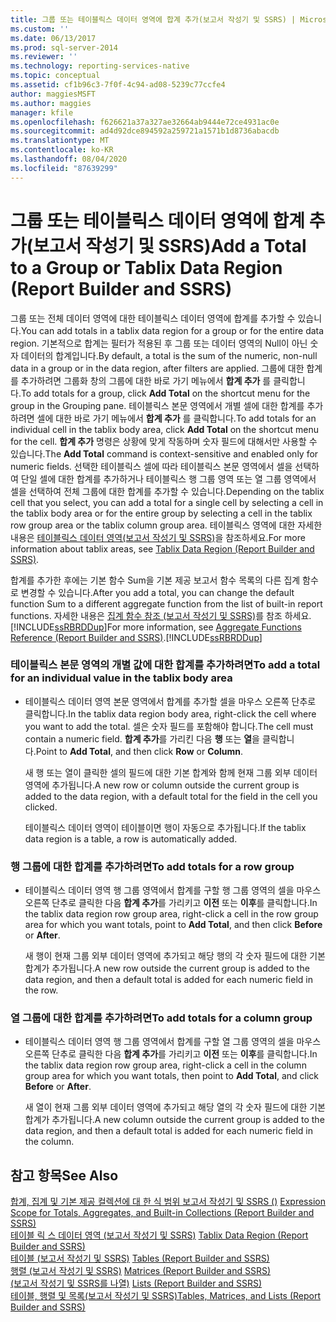 ```yaml
---
title: 그룹 또는 테이블릭스 데이터 영역에 합계 추가(보고서 작성기 및 SSRS) | Microsoft Docs
ms.custom: ''
ms.date: 06/13/2017
ms.prod: sql-server-2014
ms.reviewer: ''
ms.technology: reporting-services-native
ms.topic: conceptual
ms.assetid: cf1b96c3-7f0f-4c94-ad08-5239c77ccfe4
author: maggiesMSFT
ms.author: maggies
manager: kfile
ms.openlocfilehash: f626621a37a327ae32664ab9444e72ce4931ac0e
ms.sourcegitcommit: ad4d92dce894592a259721a1571b1d8736abacdb
ms.translationtype: MT
ms.contentlocale: ko-KR
ms.lasthandoff: 08/04/2020
ms.locfileid: "87639299"
---
```

# <a name="add-a-total-to-a-group-or-tablix-data-region-report-builder-and-ssrs"></a><span data-ttu-id="2c55e-102">그룹 또는 테이블릭스 데이터 영역에 합계 추가(보고서 작성기 및 SSRS)</span><span class="sxs-lookup"><span data-stu-id="2c55e-102">Add a Total to a Group or Tablix Data Region (Report Builder and SSRS)</span></span>
  <span data-ttu-id="2c55e-103">그룹 또는 전체 데이터 영역에 대한 테이블릭스 데이터 영역에 합계를 추가할 수 있습니다.</span><span class="sxs-lookup"><span data-stu-id="2c55e-103">You can add totals in a tablix data region for a group or for the entire data region.</span></span> <span data-ttu-id="2c55e-104">기본적으로 합계는 필터가 적용된 후 그룹 또는 데이터 영역의 Null이 아닌 숫자 데이터의 합계입니다.</span><span class="sxs-lookup"><span data-stu-id="2c55e-104">By default, a total is the sum of the numeric, non-null data in a group or in the data region, after filters are applied.</span></span> <span data-ttu-id="2c55e-105">그룹에 대한 합계를 추가하려면 그룹화 창의 그룹에 대한 바로 가기 메뉴에서 **합계 추가** 를 클릭합니다.</span><span class="sxs-lookup"><span data-stu-id="2c55e-105">To add totals for a group, click **Add Total** on the shortcut menu for the group in the Grouping pane.</span></span> <span data-ttu-id="2c55e-106">테이블릭스 본문 영역에서 개별 셀에 대한 합계를 추가하려면 셀에 대한 바로 가기 메뉴에서 **합계 추가** 를 클릭합니다.</span><span class="sxs-lookup"><span data-stu-id="2c55e-106">To add totals for an individual cell in the tablix body area, click **Add Total** on the shortcut menu for the cell.</span></span> <span data-ttu-id="2c55e-107">**합계 추가** 명령은 상황에 맞게 작동하며 숫자 필드에 대해서만 사용할 수 있습니다.</span><span class="sxs-lookup"><span data-stu-id="2c55e-107">The **Add Total** command is context-sensitive and enabled only for numeric fields.</span></span> <span data-ttu-id="2c55e-108">선택한 테이블릭스 셀에 따라 테이블릭스 본문 영역에서 셀을 선택하여 단일 셀에 대한 합계를 추가하거나 테이블릭스 행 그룹 영역 또는 열 그룹 영역에서 셀을 선택하여 전체 그룹에 대한 합계를 추가할 수 있습니다.</span><span class="sxs-lookup"><span data-stu-id="2c55e-108">Depending on the tablix cell that you select, you can add a total for a single cell by selecting a cell in the tablix body area or for the entire group by selecting a cell in the tablix row group area or the tablix column group area.</span></span> <span data-ttu-id="2c55e-109">테이블릭스 영역에 대한 자세한 내용은 [테이블릭스 데이터 영역&#40;보고서 작성기 및 SSRS&#41;](../tablix-data-region-report-builder-and-ssrs.md)을 참조하세요.</span><span class="sxs-lookup"><span data-stu-id="2c55e-109">For more information about tablix areas, see [Tablix Data Region &#40;Report Builder and SSRS&#41;](../tablix-data-region-report-builder-and-ssrs.md).</span></span>  
  
 <span data-ttu-id="2c55e-110">합계를 추가한 후에는 기본 함수 Sum을 기본 제공 보고서 함수 목록의 다른 집계 함수로 변경할 수 있습니다.</span><span class="sxs-lookup"><span data-stu-id="2c55e-110">After you add a total, you can change the default function Sum to a different aggregate function from the list of built-in report functions.</span></span> <span data-ttu-id="2c55e-111">자세한 내용은 [집계 함수 참조 &#40;보고서 작성기 및 SSRS&#41;](report-builder-functions-aggregate-functions-reference.md)를 참조 하세요.[!INCLUDE[ssRBRDDup](../../includes/ssrbrddup-md.md)]</span><span class="sxs-lookup"><span data-stu-id="2c55e-111">For more information, see [Aggregate Functions Reference &#40;Report Builder and SSRS&#41;](report-builder-functions-aggregate-functions-reference.md).[!INCLUDE[ssRBRDDup](../../includes/ssrbrddup-md.md)]</span></span>  
  
### <a name="to-add-a-total-for-an-individual-value-in-the-tablix-body-area"></a><span data-ttu-id="2c55e-112">테이블릭스 본문 영역의 개별 값에 대한 합계를 추가하려면</span><span class="sxs-lookup"><span data-stu-id="2c55e-112">To add a total for an individual value in the tablix body area</span></span>  
  
-   <span data-ttu-id="2c55e-113">테이블릭스 데이터 영역 본문 영역에서 합계를 추가할 셀을 마우스 오른쪽 단추로 클릭합니다.</span><span class="sxs-lookup"><span data-stu-id="2c55e-113">In the tablix data region body area, right-click the cell where you want to add the total.</span></span> <span data-ttu-id="2c55e-114">셀은 숫자 필드를 포함해야 합니다.</span><span class="sxs-lookup"><span data-stu-id="2c55e-114">The cell must contain a numeric field.</span></span> <span data-ttu-id="2c55e-115">**합계 추가**를 가리킨 다음 **행** 또는 **열**을 클릭합니다.</span><span class="sxs-lookup"><span data-stu-id="2c55e-115">Point to **Add Total**, and then click **Row** or **Column**.</span></span>  
  
     <span data-ttu-id="2c55e-116">새 행 또는 열이 클릭한 셀의 필드에 대한 기본 합계와 함께 현재 그룹 외부 데이터 영역에 추가됩니다.</span><span class="sxs-lookup"><span data-stu-id="2c55e-116">A new row or column outside the current group is added to the data region, with a default total for the field in the cell you clicked.</span></span>  
  
     <span data-ttu-id="2c55e-117">테이블릭스 데이터 영역이 테이블이면 행이 자동으로 추가됩니다.</span><span class="sxs-lookup"><span data-stu-id="2c55e-117">If the tablix data region is a table, a row is automatically added.</span></span>  
  
### <a name="to-add-totals-for-a-row-group"></a><span data-ttu-id="2c55e-118">행 그룹에 대한 합계를 추가하려면</span><span class="sxs-lookup"><span data-stu-id="2c55e-118">To add totals for a row group</span></span>  
  
-   <span data-ttu-id="2c55e-119">테이블릭스 데이터 영역 행 그룹 영역에서 합계를 구할 행 그룹 영역의 셀을 마우스 오른쪽 단추로 클릭한 다음 **합계 추가**를 가리키고 **이전** 또는 **이후**를 클릭합니다.</span><span class="sxs-lookup"><span data-stu-id="2c55e-119">In the tablix data region row group area, right-click a cell in the row group area for which you want totals, point to **Add Total**, and then click **Before** or **After**.</span></span>  
  
     <span data-ttu-id="2c55e-120">새 행이 현재 그룹 외부 데이터 영역에 추가되고 해당 행의 각 숫자 필드에 대한 기본 합계가 추가됩니다.</span><span class="sxs-lookup"><span data-stu-id="2c55e-120">A new row outside the current group is added to the data region, and then a default total is added for each numeric field in the row.</span></span>  
  
### <a name="to-add-totals-for-a-column-group"></a><span data-ttu-id="2c55e-121">열 그룹에 대한 합계를 추가하려면</span><span class="sxs-lookup"><span data-stu-id="2c55e-121">To add totals for a column group</span></span>  
  
-   <span data-ttu-id="2c55e-122">테이블릭스 데이터 영역 행 그룹 영역에서 합계를 구할 열 그룹 영역의 셀을 마우스 오른쪽 단추로 클릭한 다음 **합계 추가**를 가리키고 **이전** 또는 **이후**를 클릭합니다.</span><span class="sxs-lookup"><span data-stu-id="2c55e-122">In the tablix data region row group area, right-click a cell in the column group area for which you want totals, then point to **Add Total**, and click **Before** or **After**.</span></span>  
  
     <span data-ttu-id="2c55e-123">새 열이 현재 그룹 외부 데이터 영역에 추가되고 해당 열의 각 숫자 필드에 대한 기본 합계가 추가됩니다.</span><span class="sxs-lookup"><span data-stu-id="2c55e-123">A new column outside the current group is added to the data region, and then a default total is added for each numeric field in the column.</span></span>  
  
## <a name="see-also"></a><span data-ttu-id="2c55e-124">참고 항목</span><span class="sxs-lookup"><span data-stu-id="2c55e-124">See Also</span></span>  
 <span data-ttu-id="2c55e-125">[합계, 집계 및 기본 제공 컬렉션에 대 한 식 범위 보고서 작성기 및 SSRS &#40;&#41;](expression-scope-for-totals-aggregates-and-built-in-collections.md) </span><span class="sxs-lookup"><span data-stu-id="2c55e-125">[Expression Scope for Totals, Aggregates, and Built-in Collections &#40;Report Builder and SSRS&#41;](expression-scope-for-totals-aggregates-and-built-in-collections.md) </span></span>  
 <span data-ttu-id="2c55e-126">[테이블 릭 스 데이터 영역 &#40;보고서 작성기 및 SSRS&#41;](../tablix-data-region-report-builder-and-ssrs.md) </span><span class="sxs-lookup"><span data-stu-id="2c55e-126">[Tablix Data Region &#40;Report Builder and SSRS&#41;](../tablix-data-region-report-builder-and-ssrs.md) </span></span>  
 <span data-ttu-id="2c55e-127">[테이블 &#40;보고서 작성기 및 SSRS&#41;](tables-report-builder-and-ssrs.md) </span><span class="sxs-lookup"><span data-stu-id="2c55e-127">[Tables &#40;Report Builder  and SSRS&#41;](tables-report-builder-and-ssrs.md) </span></span>  
 <span data-ttu-id="2c55e-128">[행렬 &#40;보고서 작성기 및 SSRS&#41;](create-a-matrix-report-builder-and-ssrs.md) </span><span class="sxs-lookup"><span data-stu-id="2c55e-128">[Matrices &#40;Report Builder and SSRS&#41;](create-a-matrix-report-builder-and-ssrs.md) </span></span>  
 <span data-ttu-id="2c55e-129">[&#40;보고서 작성기 및 SSRS를 나열&#41;](create-invoices-and-forms-with-lists-report-builder-and-ssrs.md) </span><span class="sxs-lookup"><span data-stu-id="2c55e-129">[Lists &#40;Report Builder and SSRS&#41;](create-invoices-and-forms-with-lists-report-builder-and-ssrs.md) </span></span>  
 [<span data-ttu-id="2c55e-130">테이블, 행렬 및 목록&#40;보고서 작성기 및 SSRS&#41;</span><span class="sxs-lookup"><span data-stu-id="2c55e-130">Tables, Matrices, and Lists &#40;Report Builder and SSRS&#41;</span></span>](tables-matrices-and-lists-report-builder-and-ssrs.md)  
  
  

